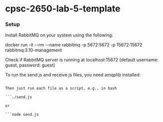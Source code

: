 # cpsc-2650-lab-5-template

### Setup

Install RabbitMQ on your system using the following: 

docker run -it --rm --name rabbitmq -p 5672:5672 -p 15672:15672 rabbitmq:3.10-management

Check if RabbitMQ server is running at localhost:15672 (default username: guest, password: guest)

To run the send.js and receive.js files, you need amqplib installed:

```npm install amqplib

Then just run each file as a script, e.g., in bash

```./send.js

or

```node send.js
